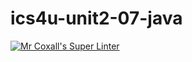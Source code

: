 # ics4u-unit2-07-java

[![Mr Coxall's Super Linter](https://github.com/dbcalitis/ics4u-unit2-07-java/workflows/Mr%20Coxall's%20Super%20Linter/badge.svg)](https://github.com/dbcalitis/ics4u-unit2-07-java/actions/)
